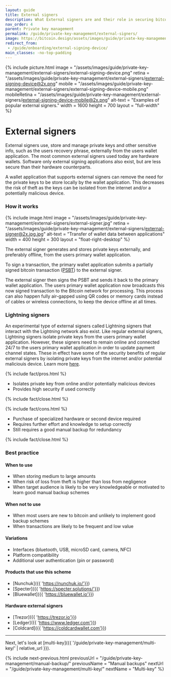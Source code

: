 ```yaml
---
layout: guide
title: External signers
description: What External signers are and their role in securing bitcoin.
nav_order: 4
parent: Private key management
permalink: /guide/private-key-management/external-signers/
image: https://bitcoin.design/assets/images/guide/private-key-management/external-signers/external-signing-device-preview.png
redirect_from:
 - /guide/onboarding/external-signing-device/
main_classes: -no-top-padding
---
```


<!--

Editor's notes

Description of what an external signers are and what the scheme consists of.

Illustration sources

https://www.figma.com/community/file/888680264445459448
https://www.figma.com/community/file/995256542920917246/BDG---Private-key-management-illustrations
https://www.figma.com/file/qr4P17z6WSPADm6oW0cKw2/?node-id=261%3A1837

-->

{% include picture.html
   image = "/assets/images/guide/private-key-management/external-signers/external-signing-device.png"
   retina = "/assets/images/guide/private-key-management/external-signers/external-signing-device@2x.png"
   mobile = "/assets/images/guide/private-key-management/external-signers/external-signing-device-mobile.png"
   mobileRetina = "/assets/images/guide/private-key-management/external-signers/external-signing-device-mobile@2x.png"
   alt-text = "Examples of popular external signers."
   width = 1600
   height = 700
   layout = "full-width"
%}

# External signers

External signers use, store and manage private keys and other sensitive info, such as the users recovery phrase, externally from the users wallet application. The most common external signers used today are hardware wallets. Software only external signing applications also exist, but are less secure than their hardware counterparts. 

A wallet application that supports external signers can remove the need for the private keys to be store locally by the wallet application. This decreases the risk of theft as the keys can be isolated from the internet and/or a potentially malicious device. 

### How it works

<div class="center" markdown="1">

{% include image.html
   image = "/assets/images/guide/private-key-management/external-signers/external-signer.jpg"
   retina = "/assets/images/guide/private-key-management/external-signers/external-signer@2x.jpg.jpg"
   alt-text = "Transfer of wallet data between applications"
   width = 400
   height = 300
   layout = "float-right-desktop"
%}

The external signer generates and stores private keys externally, and preferably offline, from the users primary wallet application.

To sign a transaction, the primary wallet application submits a partially signed bitcoin transaction ([PSBT](https://github.com/bitcoin/bips/blob/master/bip-0174.mediawiki)) to the external signer. 

The external signer then signs the PSBT and sends it back to the primary wallet application. The users primary wallet application now broadcasts this now signed transaction to the Bitcoin network for processing. This process can also happen fully air-gapped using QR codes or memory cards instead of cables or wireless connections, to keep the device offline at all times.

</div>

### Lightning signers

An experimental type of external signers called Lightning signers that interact with the Lightning network also exist. Like regular external signers, Lightning signers isolate private keys from the users primary wallet application. However, these signers need to remain online and connected 24/7 to the users primary wallet application in order to update payment channel states. These in effect have some of the security benefits of regular external signers by isolating private keys from the internet and/or potential maliciouis device. Learn more [here](https://gitlab.com/lightning-signer/docs/-/blob/master/README.md). 

{% include fact/pros.html %}

- Isolates private key from online and/or potentially malicious devices
- Provides high security if used correctly

{% include fact/close.html %}

{% include fact/cons.html %}

- Purchase of specialized hardware or second device required
- Requires further effort and knowledge to setup correctly
- Still requires a good manual backup for redundancy

{% include fact/close.html %}

### Best practice

#### When to use
- When storing medium to large amounts
- When risk of loss from theft is higher than loss from negligence
- When target audience is likely to be very knowledgeable or motivated to learn good manual backup schemes

#### When not to use
- When most users are new to bitcoin and unlikely to implement good backup schemes
- When transactions are likely to be frequent and low value

#### Variations
- Interfaces (bluetooth, USB, microSD card, camera, NFC)
- Platform compatibility
- Additional user authentication (pin or password)

#### Products that use this scheme
- [Nunchuk]({{ 'https://nunchuk.io/'}})
- [Specter]({{ 'https://specter.solutions/'}})
- [Bluewallet]({{ 'https://bluewallet.io'}})

#### Hardware external signers
- [Trezor]({{ 'https://trezor.io'}})
- [Ledger]({{ 'https://www.ledger.com'}})
- [Coldcard]({{ 'https://coldcardwallet.com'}})

---

Next, let's look at [multi-key]({{ '/guide/private-key-management/multi-key/' | relative_url }}).

{% include next-previous.html
   previousUrl = "/guide/private-key-management/manual-backup/"
   previousName = "Manual backups"
   nextUrl = "/guide/private-key-management/multi-key/"
   nextName = "Multi-key"
%}
